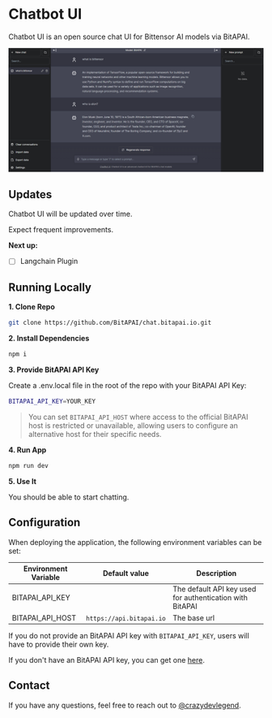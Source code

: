 # Chatbot UI

Chatbot UI is an open source chat UI for Bittensor AI models via BitAPAI.

![Chatbot UI](./public/screenshots/Screenshot-07082023.png)

## Updates

Chatbot UI will be updated over time.

Expect frequent improvements.

**Next up:**

- [ ] Langchain Plugin

## Running Locally

**1. Clone Repo**

```bash
git clone https://github.com/BitAPAI/chat.bitapai.io.git
```

**2. Install Dependencies**

```bash
npm i
```

**3. Provide BitAPAI API Key**

Create a .env.local file in the root of the repo with your BitAPAI API Key:

```bash
BITAPAI_API_KEY=YOUR_KEY
```

> You can set `BITAPAI_API_HOST` where access to the official BitAPAI host is restricted or unavailable, allowing users to configure an alternative host for their specific needs.

**4. Run App**

```bash
npm run dev
```

**5. Use It**

You should be able to start chatting.

## Configuration

When deploying the application, the following environment variables can be set:

| Environment Variable | Default value            | Description                                              |
| -------------------- | ------------------------ | -------------------------------------------------------- |
| BITAPAI_API_KEY      |                          | The default API key used for authentication with BitAPAI |
| BITAPAI_API_HOST     | `https://api.bitapai.io` | The base url                                             |

If you do not provide an BitAPAI API key with `BITAPAI_API_KEY`, users will have to provide their own key.

If you don't have an BitAPAI API key, you can get one [here](https://app.bitapai.io).

## Contact

If you have any questions, feel free to reach out to [@crazydevlegend](https://twitter.com/crazydevlegend).
